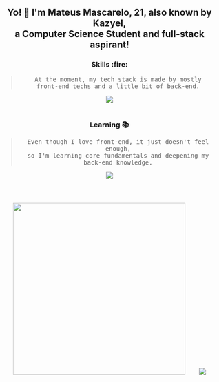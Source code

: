 <h2 align="center">
    <p>Yo! 🤙 I'm Mateus Mascarelo, 21, also known by Kazyel, <br>a Computer Science Student and full-stack aspirant! </p>
</h2>

<div align="justify">

<div align="center">
    <h3>Skills :fire:</h3>
    
> <samp>At the moment, my tech stack is made by mostly <br> front-end techs and a little bit of back-end.</samp>

<img src="https://skillicons.dev/icons?i=js,ts,react,svelte,astro,tailwind,nodejs,express,postgres">
    
</div>

<br>

<div align="center">
    <h3>Learning 📚</h3>
    
> <samp>Even though I love front-end, it just doesn't feel enough, <br> so I'm learning core fundamentals and deepening my back-end knowledge. </samp>
    
<img src="https://skillicons.dev/icons?i=go,python,docker,mysql">
</div>

#

<br>

<div align="center">
    <img src="https://github-readme-streak-stats.herokuapp.com?user=Kazyel&theme=tokyonight" width = 400>
    &nbsp;&nbsp;&nbsp;&nbsp;&nbsp;&nbsp;
    <img src="https://github-readme-stats.vercel.app/api/top-langs/?username=Kazyel&theme=tokyonight&size_weight=0.5&count_weight=0.5&layout=compact&card_width=250">
</div>
